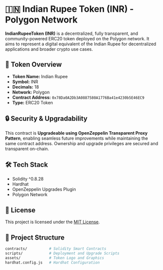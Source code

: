 # 🇮🇳 Indian Rupee Token (INR) - Polygon Network

**IndianRupeeToken (INR)** is a decentralized, fully transparent, and community-powered ERC20 token deployed on the Polygon network. It aims to represent a digital equivalent of the Indian Rupee for decentralized applications and broader crypto use cases.

## 🚀 Token Overview

- **Token Name:** Indian Rupee
- **Symbol:** INR
- **Decimals:** 18
- **Network:** Polygon
- **Contract Address:** `0x78Da0A2Db3A0887580A1776Ba41e4230b5E46EC9`
- **Type:** ERC20 Token

## 🔒 Security & Upgradability

This contract is **Upgradeable using OpenZeppelin Transparent Proxy Pattern**, enabling seamless future improvements while maintaining the same contract address. Ownership and upgrade privileges are secured and transparent on-chain.

## 🛠️ Tech Stack

- Solidity ^0.8.28
- Hardhat
- OpenZeppelin Upgrades Plugin
- Polygon Network

## 📜 License

This project is licensed under the [MIT License](LICENSE).

## 📂 Project Structure

```bash
contracts/          # Solidity Smart Contracts
scripts/            # Deployment and Upgrade Scripts
assets/             # Token Logo and Graphics
hardhat.config.js   # Hardhat Configuration

